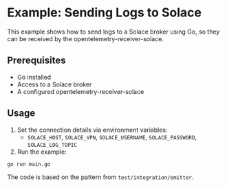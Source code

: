 # Example: Sending Logs to Solace

This example shows how to send logs to a Solace broker using Go, so they can be received by the opentelemetry-receiver-solace.

## Prerequisites

- Go installed
- Access to a Solace broker
- A configured opentelemetry-receiver-solace

## Usage

1. Set the connection details via environment variables:
   - `SOLACE_HOST`, `SOLACE_VPN`, `SOLACE_USERNAME`, `SOLACE_PASSWORD`, `SOLACE_LOG_TOPIC`
2. Run the example:

```bash
go run main.go
```

The code is based on the pattern from `test/integration/emitter`.
